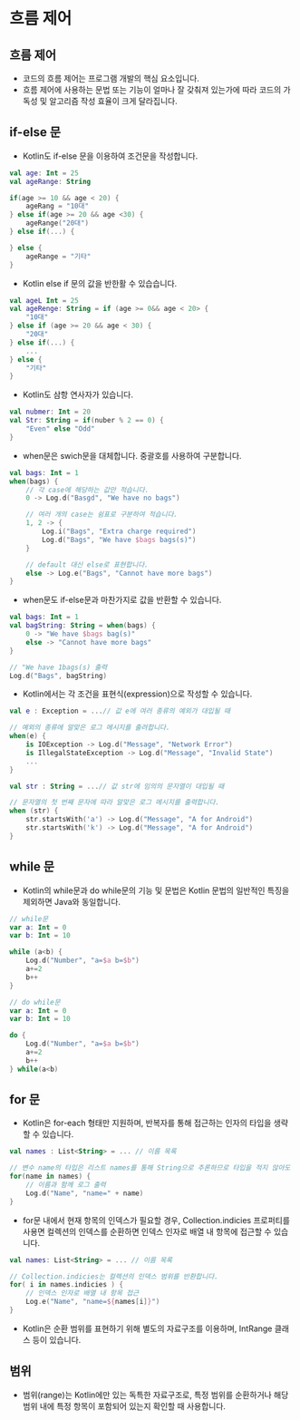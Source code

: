 # 흐름 제어
## 흐름 제어
* 코드의 흐름 제어는 프로그램 개발의 핵심 요소입니다.
* 흐름 제어에 사용하는 문법 또는 기능이 얼마나 잘 갖춰져 있는가에 따라 코드의 가독성 및 알고리즘 작성 효율이 크게 달라집니다.
## if-else 문
* Kotlin도 if-else 문을 이용하여 조건문을 작성합니다.
```kotlin
val age: Int = 25
val ageRange: String

if(age >= 10 && age < 20) {
    ageRang = "10대"
} else if(age >= 20 && age <30) {
    ageRange("20대")
} else if(...) {

} else {
    ageRange = "기타"
}
```
* Kotlin else if 문의 값을 반한활 수 있습습니다.
```kotlin
val ageL Int = 25
val ageRenge: String = if (age >= 0&& age < 20> {
    "10대"
} else if (age >= 20 && age < 30) {
    "20대"
} else if(...) {
    ...
} else {
    "기타"
}
```
* Kotlin도 삼항 연사자가 있습니다.
```kotlin
val nubmer: Int = 20
val Str: String = if(nuber % 2 == 0) {
    "Even" else "Odd"
}
```
* when문은 swich문을 대체합니다. 중괄호를 사용하여 구분합니다.
```kotlin
val bags: Int = 1
when(bags) {
    // 각 case에 해당하는 값만 적습니다.
    0 -> Log.d("Basgd", "We have no bags")

    // 여러 개의 case는 쉼표로 구분하여 적습니다.
    1, 2 -> {
        Log.i("Bags", "Extra charge required")
        Log.d("Bags", "We have $bags bags(s)")
    }

    // default 대신 else로 표현합니다.
    else -> Log.e("Bags", "Cannot have more bags")
}
```
* when문도 if-else문과 마찬가지로 값을 반환할 수 있습니다.
```kotlin
val bags: Int = 1
val bagString: String = when(bags) {
    0 -> "We have $bags bag(s)"
    else -> "Cannot have more bags"
}

// "We have 1bags(s) 출력
Log.d("Bags", bagString)
```
* Kotlin에서는 각 조건을 표현식(expression)으로 작성할 수 있습니다.
```kotlin
val e : Exception = ...// 값 e에 여러 종류의 예외가 대입될 때

// 예외의 종류에 알맞은 로그 메시지를 출려합니다.
when(e) {
    is IOException -> Log.d("Message", "Network Error")
    is IllegalStateException -> Log.d("Message", "Invalid State")
    ...
}

val str : String = ...// 값 str에 임의의 문자열이 대입될 때

// 문자열의 첫 번째 문자에 따라 알맞은 로그 메시지를 출력합니다.
when (str) {
    str.startsWith('a') -> Log.d("Message", "A for Android")
    str.startsWith('k') -> Log.d("Message", "A for Android")
}
```
## while 문
* Kotlin의 while문과 do while문의 기능 및 문법은 Kotlin 문법의 일반적인 특징을 제외하면 Java와 동일합니다.
```kotlin
// while문
var a: Int = 0
var b: Int = 10

while (a<b) {
    Log.d("Number", "a=$a b=$b")
    a+=2
    b++
}

// do while문
var a: Int = 0
var b: Int = 10

do {
    Log.d("Number", "a=$a b=$b")
    a+=2
    b++
} while(a<b)
```
## for 문
* Kotlin은 for-each 형태만 지원하며, 반복자를 통해 접근하는 인자의 타입을 생략할 수 있습니다.
```kotlin
val names : List<String> = ... // 이름 목록

// 변수 name의 타입은 리스트 names를 통해 String으로 추론하므로 타입을 적지 않아도 됩니다.
for(name in names) {
    // 이름과 함께 로그 출력
    Log.d("Name", "name=" + name)
}
```
* for문 내에서 현재 항목의 인덱스가 필요할 경우, Collection.indicies 프로퍼티를 사용면 컬렉션의 인덱스를 순환하면 인덱스 인자로 배열 내 항목에 접근할 수 있습니다.
```kotlin
val names: List<String> = ... // 이름 목록

// Collection.indicies는 컬렉션의 인덱스 범위를 반환합니다.
for( i in names.indicies ) {
    // 인덱스 인자로 배열 내 항목 접근
    Log.e("Name", "name=${names[i]}")
}
```
* Kotlin은 순환 범위를 표현하기 위해 별도의 자료구조를 이용하며, IntRange 클래스 등이 있습니다.
## 범위
* 범위(range)는 Kotlin에만 있는 독특한 자료구조로, 특정 범위를 순환하거나 해당 범위 내에 특정 항목이 포함되어 있는지 확인할 때 사용합니다.
